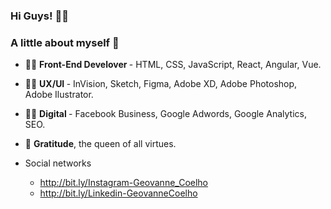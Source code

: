 ### Hi Guys! 🐱‍👤
### A little about myself 👦

- 👨‍💻 <b> Front-End Develover </b> - HTML, CSS, JavaScript, React, Angular, Vue.

- 👨‍🔧 <b> UX/UI </b> - InVision, Sketch, Figma, Adobe XD, Adobe Photoshop, Adobe Ilustrator.

- 🕵️‍♂️ <b> Digital </b> - Facebook Business, Google Adwords, Google Analytics, SEO.

- 🤴 <b>Gratitude</b>, the queen of all virtues.

- Social networks
  - http://bit.ly/Instagram-Geovanne_Coelho
  - http://bit.ly/Linkedin-GeovanneCoelho
<!--
**geovannecoelho/geovannecoelho** is a ✨ _special_ ✨ repository because its `README.md` (this file) appears on your GitHub profile.

Here are some ideas to get you started:

- 🔭 I’m currently working on ...
- 🌱 I’m currently learning ...
- 👯 I’m looking to collaborate on ...
- 🤔 I’m looking for help with ...
- 💬 Ask me about ...
- 📫 How to reach me: ...
- 😄 Pronouns: ...
- ⚡ Fun fact: ...
-->
